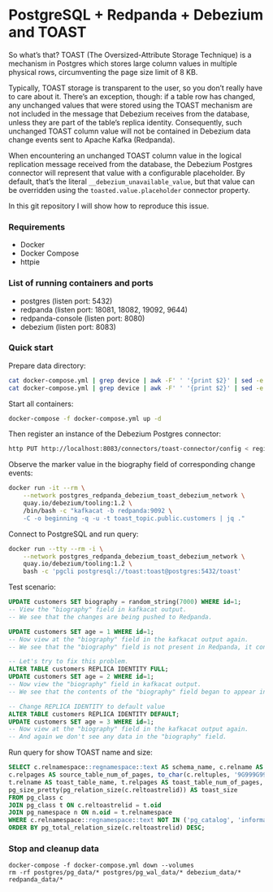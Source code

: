# PostgreSQL + Redpanda + Debezium and TOAST

So what’s that? TOAST (The Oversized-Attribute Storage Technique) is a mechanism in Postgres which stores large column values in multiple physical rows, circumventing the page size limit of 8 KB.

Typically, TOAST storage is transparent to the user, so you don’t really have to care about it. There’s an exception, though: if a table row has changed, any unchanged values that were stored using the TOAST mechanism are not included in the message that Debezium receives from the database, unless they are part of the table’s replica identity. Consequently, such unchanged TOAST column value will not be contained in Debezium data change events sent to Apache Kafka (Redpanda).

When encountering an unchanged TOAST column value in the logical replication message received from the database, the Debezium Postgres connector will represent that value with a configurable placeholder. By default, that’s the literal `__debezium_unavailable_value`, but that value can be overridden using the `toasted.value.placeholder` connector property.

In this git repository I will show how to reproduce this issue.

### Requirements

- Docker
- Docker Compose
- httpie

### List of running containers and ports

- postgres (listen port: 5432)
- redpanda (listen port: 18081, 18082, 19092, 9644)
- redpanda-console (listen port: 8080)
- debezium (listen port: 8083)

### Quick start

Prepare data directory:

```bash
cat docker-compose.yml | grep device | awk -F' ' '{print $2}' | sed -e 's/${PWD}\///g' | xargs mkdir -p
cat docker-compose.yml | grep device | awk -F' ' '{print $2}' | sed -e 's/${PWD}\///g' | xargs chmod 777
```

Start all containers:
```bash
docker-compose -f docker-compose.yml up -d
```

Then register an instance of the Debezium Postgres connector:
```bash
http PUT http://localhost:8083/connectors/toast-connector/config < register-postgres-toast.json
```

Observe the marker value in the biography field of corresponding change events:
```bash
docker run -it --rm \
    --network postgres_redpanda_debezium_toast_debezium_network \
    quay.io/debezium/tooling:1.2 \
    /bin/bash -c "kafkacat -b redpanda:9092 \
    -C -o beginning -q -u -t toast_topic.public.customers | jq ."
```

Connect to PostgreSQL and run query:
```bash
docker run --tty --rm -i \
    --network postgres_redpanda_debezium_toast_debezium_network \
    quay.io/debezium/tooling:1.2 \
    bash -c 'pgcli postgresql://toast:toast@postgres:5432/toast'
```

Test scenario:
```sql
UPDATE customers SET biography = random_string(7000) WHERE id=1;
-- View the "biography" field in kafkacat output.
-- We see that the changes are being pushed to Redpanda.

UPDATE customers SET age = 1 WHERE id=1;
-- Now view at the "biography" field in the kafkacat output again.
-- We see that the "biography" field is not present in Redpanda, it contains __debezium_unavailable_value

-- Let's try to fix this problem. 
ALTER TABLE customers REPLICA IDENTITY FULL;
UPDATE customers SET age = 2 WHERE id=1;
-- Now view the "biography" field in kafkacat output.
-- We see that the contents of the "biography" field began to appear in before and after payload

-- Change REPLICA IDENTITY to default value
ALTER TABLE customers REPLICA IDENTITY DEFAULT;
UPDATE customers SET age = 3 WHERE id=1;
-- Now view at the "biography" field in the kafkacat output again.
-- And again we don't see any data in the "biography" field.
```

Run query for show TOAST name and size:
```sql
SELECT c.relnamespace::regnamespace::text AS schema_name, c.relname AS source_table_name,
c.relpages AS source_table_num_of_pages, to_char(c.reltuples, '9G999G999G999') AS source_table_num_of_tup,
t.relname AS toast_table_name, t.relpages AS toast_table_num_of_pages, to_char(t.reltuples, '9G999G999G999') AS toast_table_num_of_tup,
pg_size_pretty(pg_relation_size(c.reltoastrelid)) AS toast_size 
FROM pg_class c 
JOIN pg_class t ON c.reltoastrelid = t.oid 
JOIN pg_namespace n ON n.oid = t.relnamespace 
WHERE c.relnamespace::regnamespace::text NOT IN ('pg_catalog', 'information_schema')
ORDER BY pg_total_relation_size(c.reltoastrelid) DESC;
```


### Stop and cleanup data

```
docker-compose -f docker-compose.yml down --volumes
rm -rf postgres/pg_data/* postgres/pg_wal_data/* debezium_data/* redpanda_data/*
```
